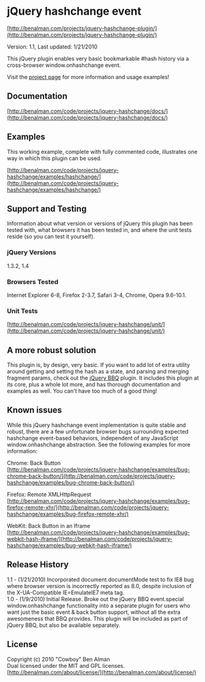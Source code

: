 # jQuery hashchange event #
[http://benalman.com/projects/jquery-hashchange-plugin/](http://benalman.com/projects/jquery-hashchange-plugin/)

Version: 1.1, Last updated: 1/21/2010

This jQuery plugin enables very basic bookmarkable #hash history via a cross-browser window.onhashchange event.

Visit the [project page](http://benalman.com/projects/jquery-hashchange-plugin/) for more information and usage examples!


## Documentation ##
[http://benalman.com/code/projects/jquery-hashchange/docs/](http://benalman.com/code/projects/jquery-hashchange/docs/)


## Examples ##
This working example, complete with fully commented code, illustrates one way
in which this plugin can be used.

[http://benalman.com/code/projects/jquery-hashchange/examples/hashchange/](http://benalman.com/code/projects/jquery-hashchange/examples/hashchange/)

## Support and Testing ##
Information about what version or versions of jQuery this plugin has been
tested with, what browsers it has been tested in, and where the unit tests
reside (so you can test it yourself).

### jQuery Versions ###
1.3.2, 1.4

### Browsers Tested ###
Internet Explorer 6-8, Firefox 2-3.7, Safari 3-4, Chrome, Opera 9.6-10.1.

### Unit Tests ###
[http://benalman.com/code/projects/jquery-hashchange/unit/](http://benalman.com/code/projects/jquery-hashchange/unit/)


## A more robust solution ##

This plugin is, by design, very basic. If you want to add lot of extra utility around getting and setting the hash as a state, and parsing and merging fragment params, check out the [jQuery BBQ](http://benalman.com/projects/jquery-bbq-plugin/) plugin. It includes this plugin at its core, plus a whole lot more, and has thorough documentation and examples as well. You can't have too much of a good thing!


## Known issues ##

While this jQuery hashchange event implementation is quite stable and robust, there are a few unfortunate browser bugs surrounding expected hashchange event-based behaviors, independent of any JavaScript window.onhashchange abstraction. See the following examples for more information:

Chrome: Back Button  
[http://benalman.com/code/projects/jquery-hashchange/examples/bug-chrome-back-button/](http://benalman.com/code/projects/jquery-hashchange/examples/bug-chrome-back-button/)

Firefox: Remote XMLHttpRequest  
[http://benalman.com/code/projects/jquery-hashchange/examples/bug-firefox-remote-xhr/](http://benalman.com/code/projects/jquery-hashchange/examples/bug-firefox-remote-xhr/)

WebKit: Back Button in an Iframe  
[http://benalman.com/code/projects/jquery-hashchange/examples/bug-webkit-hash-iframe/](http://benalman.com/code/projects/jquery-hashchange/examples/bug-webkit-hash-iframe/)


## Release History ##

1.1 - (1/21/2010) Incorporated document.documentMode test to fix IE8 bug where browser version is incorrectly reported as 8.0, despite inclusion of the X-UA-Compatible IE=EmulateIE7 meta tag.  
1.0 - (1/9/2010) Initial Release. Broke out the jQuery BBQ event.special window.onhashchange functionality into a separate plugin for users who want just the basic event & back button support, without all the extra awesomeness that BBQ provides. This plugin will be included as part of jQuery BBQ, but also be available separately.


## License ##
Copyright (c) 2010 "Cowboy" Ben Alman  
Dual licensed under the MIT and GPL licenses.  
[http://benalman.com/about/license/](http://benalman.com/about/license/)
